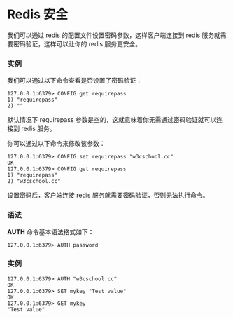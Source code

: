 
# Redis 安全

我们可以通过 redis 的配置文件设置密码参数，这样客户端连接到 redis 服务就需要密码验证，这样可以让你的 redis 服务更安全。

### 实例

我们可以通过以下命令查看是否设置了密码验证：

```
127.0.0.1:6379> CONFIG get requirepass
1) "requirepass"
2) ""

```

默认情况下 requirepass 参数是空的，这就意味着你无需通过密码验证就可以连接到 redis 服务。

你可以通过以下命令来修改该参数：

```
127.0.0.1:6379> CONFIG set requirepass "w3cschool.cc"
OK
127.0.0.1:6379> CONFIG get requirepass
1) "requirepass"
2) "w3cschool.cc"

```

设置密码后，客户端连接 redis 服务就需要密码验证，否则无法执行命令。

### 语法

**AUTH** 命令基本语法格式如下：

```
127.0.0.1:6379> AUTH password

```

### 实例

```
127.0.0.1:6379> AUTH "w3cschool.cc"
OK
127.0.0.1:6379> SET mykey "Test value"
OK
127.0.0.1:6379> GET mykey
"Test value"

```
